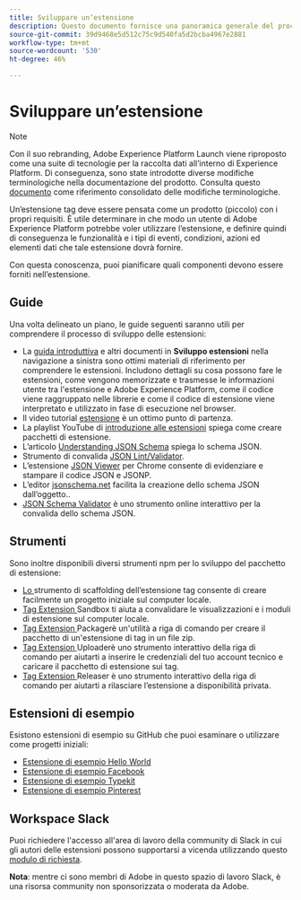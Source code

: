 ```yaml
---
title: Sviluppare un’estensione
description: Questo documento fornisce una panoramica generale del processo di sviluppo dell’estensione dei tag con collegamenti ad ulteriore documentazione per processi più dettagliati.
source-git-commit: 39d9468e5d512c75c9d540fa5d2bcba4967e2881
workflow-type: tm+mt
source-wordcount: '530'
ht-degree: 46%

---
```


# Sviluppare un’estensione

>[!NOTE]
>
>Con il suo rebranding, Adobe Experience Platform Launch viene riproposto come una suite di tecnologie per la raccolta dati all’interno di Experience Platform. Di conseguenza, sono state introdotte diverse modifiche terminologiche nella documentazione del prodotto. Consulta questo [documento](../../term-updates.md) come riferimento consolidato delle modifiche terminologiche.

Un’estensione tag deve essere pensata come un prodotto (piccolo) con i propri requisiti. È utile determinare in che modo un utente di Adobe Experience Platform potrebbe voler utilizzare l’estensione, e definire quindi di conseguenza le funzionalità e i tipi di eventi, condizioni, azioni ed elementi dati che tale estensione dovrà fornire.

Con questa conoscenza, puoi pianificare quali componenti devono essere forniti nell’estensione.

## Guide

Una volta delineato un piano, le guide seguenti saranno utili per comprendere il processo di sviluppo delle estensioni:

* La [guida introduttiva](../getting-started.md) e altri documenti in **Sviluppo estensioni** nella navigazione a sinistra sono ottimi materiali di riferimento per comprendere le estensioni. Includono dettagli su cosa possono fare le estensioni, come vengono memorizzate e trasmesse le informazioni utente tra l&#39;estensione e Adobe Experience Platform, come il codice viene raggruppato nelle librerie e come il codice di estensione viene interpretato e utilizzato in fase di esecuzione nel browser.
* Il video tutorial [estensione](https://youtu.be/rxjtC9o4rl0) è un ottimo punto di partenza.
* La playlist YouTube di [introduzione alle estensioni](https://www.youtube.com/playlist?list=PLOdw8u2F8CIgynzKrPEwCPuDxzHW1WP5m) spiega come creare pacchetti di estensione.
* L’articolo [Understanding JSON Schema](https://spacetelescope.github.io/understanding-json-schema/index.html#) spiega lo schema JSON.
* Strumento di convalida [JSON Lint/Validator](http://jsonlint.com/).
* L’estensione [JSON Viewer](https://chrome.google.com/webstore/detail/json-viewer/gbmdgpbipfallnflgajpaliibnhdgobh) per Chrome consente di evidenziare e stampare il codice JSON e JSONP.
* L’editor [jsonschema.net](https://jsonschema.net/#/editor) facilita la creazione dello schema JSON dall’oggetto..
* [JSON Schema Validator](http://www.jsonschemavalidator.net/) è uno strumento online interattivo per la convalida dello schema JSON.

## Strumenti

Sono inoltre disponibili diversi strumenti npm per lo sviluppo del pacchetto di estensione:

* [Lo ](https://www.npmjs.com/package/@adobe/reactor-scaffold) strumento di scaffolding dell’estensione tag consente di creare facilmente un progetto iniziale sul computer locale.
* [Tag Extension ](https://www.npmjs.com/package/@adobe/reactor-sandbox) Sandbox ti aiuta a convalidare le visualizzazioni e i moduli di estensione sul computer locale.
* [Tag Extension ](https://www.npmjs.com/package/@adobe/reactor-packager) Packagerè un&#39;utilità a riga di comando per creare il pacchetto di un&#39;estensione di tag in un file zip.
* [Tag Extension ](https://www.npmjs.com/package/@adobe/reactor-uploader) Uploaderè uno strumento interattivo della riga di comando per aiutarti a inserire le credenziali del tuo account tecnico e caricare il pacchetto di estensione sui tag.
* [Tag Extension ](https://www.npmjs.com/package/@adobe/reactor-releaser) Releaser è uno strumento interattivo della riga di comando per aiutarti a rilasciare l’estensione a disponibilità privata.

## Estensioni di esempio

Esistono estensioni di esempio su GitHub che puoi esaminare o utilizzare come progetti iniziali:

* [Estensione di esempio Hello World](https://github.com/adobe/reactor-helloworld-extension)
* [Estensione di esempio Facebook](https://github.com/Adobe-Marketing-Cloud-Activation/extension-facebookpixel)
* [Estensione di esempio Typekit](https://github.com/jeffchasin/extension-typekit)
* [Estensione di esempio Pinterest](https://github.com/jeffchasin/extension-pinterest)

## Workspace Slack

Puoi richiedere l&#39;accesso all&#39;area di lavoro della community di Slack in cui gli autori delle estensioni possono supportarsi a vicenda utilizzando questo [modulo di richiesta](http://join.launchdevelopers.chat).

**Nota**: mentre ci sono membri di Adobe in questo spazio di lavoro Slack, è una risorsa community non sponsorizzata o moderata da Adobe.
